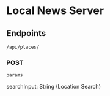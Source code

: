 # Local News Server

## Endpoints

`/api/places/`

### POST
`params`

searchInput: String (Location Search)
